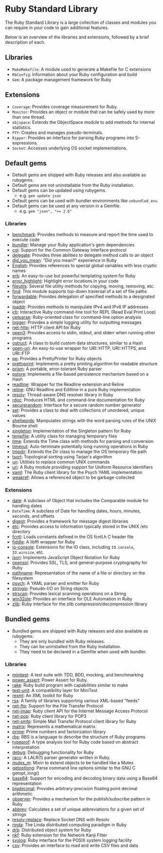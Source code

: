 # Ruby Standard Library

The Ruby Standard Library is a large collection of classes and modules you can
require in your code to gain additional features.

Below is an overview of the libraries and extensions, followed by a brief description
of each.

## Libraries

- `MakeMakefile`: A module used to generate a Makefile for C extensions
- `RbConfig`: Information about your Ruby configuration and build
- `Gem`: A package management framework for Ruby

## Extensions

- `Coverage`: Provides coverage measurement for Ruby.
- `Monitor`: Provides an object or module that can be safely used by more than one thread.
- `objspace`: Extends the ObjectSpace module to add methods for internal statistics.
- `PTY`: Creates and manages pseudo-terminals.
- `Ripper`: Provides an interface for parsing Ruby programs into S-expressions.
- `Socket`: Accesses underlying OS socket implementations.

## Default gems

- Default gems are shipped with Ruby releases and also available as rubygems.
- Default gems are not uninstallable from the Ruby installation.
- Default gems can be updated using rubygems.
    - e.g. `gem update json`
- Default gems can be used with bundler environments like `unbundled_env`.
- Default gems can be used at any version in a Gemfile.
    - e.g. `gem "json", ">= 2.6"`

### Libraries

- [benchmark][benchmark]: Provides methods to measure and report the time used to execute code
- [bundler][bundler]: Manage your Ruby application's gem dependencies
- [cgi][cgi]: Support for the Common Gateway Interface protocol
- [delegate][delegate]: Provides three abilities to delegate method calls to an object
- [did_you_mean][did_you_mean]: "Did you mean?" experience in Ruby
- [English][English]: Provides references to special global variables with less cryptic names
- [erb][erb]: An easy-to-use but powerful templating system for Ruby
- [error_highlight][error_highlight]: Highlight error locations in your code
- [fileutils][fileutils]: Several file utility methods for copying, moving, removing, etc.
- [find][find]: This module supports top-down traversal of a set of file paths
- [forwardable][forwardable]: Provides delegation of specified methods to a designated object
- [ipaddr][ipaddr]: Provides methods to manipulate IPv4 and IPv6 IP addresses
- [irb][irb]: Interactive Ruby command-line tool for REPL (Read Eval Print Loop)
- [optparse][optparse]: Ruby-oriented class for command-line option analysis
- [logger][logger]: Provides a simple logging utility for outputting messages
- [net-http][net-http]: HTTP client API for Ruby
- [open3][open3]: Provides access to stdin, stdout, and stderr when running other programs
- [ostruct][ostruct]: A class to build custom data structures, similar to a Hash
- [open-uri][open-uri]: An easy-to-use wrapper for URI::HTTP, URI::HTTPS, and URI::FTP
- [pp][pp]: Provides a PrettyPrinter for Ruby objects
- [prettyprint][prettyprint]: Implements a pretty printing algorithm for readable structure
- [prism][prism]: A portable, error-tolerant Ruby parser
- [pstore][pstore]: Implements a file-based persistence mechanism based on a Hash
- [readline][readline]: Wrapper for the Readline extension and Reline
- [reline][reline]: GNU Readline and Editline in a pure Ruby implementation
- [resolv][resolv]: Thread-aware DNS resolver library in Ruby
- [rdoc][rdoc]: Produces HTML and command-line documentation for Ruby
- [securerandom][securerandom]: Interface for a secure random number generator
- [set][set]: Provides a class to deal with collections of unordered, unique values
- [shellwords][shellwords]: Manipulates strings with the word parsing rules of the UNIX Bourne shell
- [singleton][singleton]: Implementation of the Singleton pattern for Ruby
- [tempfile][tempfile]: A utility class for managing temporary files
- [time][time]: Extends the Time class with methods for parsing and conversion
- [timeout][timeout]: Auto-terminate potentially long-running operations in Ruby
- [tmpdir][tmpdir]: Extends the Dir class to manage the OS temporary file path
- [tsort][tsort]: Topological sorting using Tarjan's algorithm
- [un][un]: Utilities to replace common UNIX commands
- [uri][uri]: A Ruby module providing support for Uniform Resource Identifiers
- [yaml][yaml]: The Ruby client library for the Psych YAML implementation
- [weakref][weakref]: Allows a referenced object to be garbage-collected

### Extensions

- [date][date]: A subclass of Object that includes the Comparable module for handling dates
- `DateTime`: A subclass of Date for handling dates, hours, minutes, seconds, and offsets
- [digest][digest]: Provides a framework for message digest libraries
- [etc][etc]: Provides access to information typically stored in the UNIX /etc directory
- [fcntl][fcntl]: Loads constants defined in the OS fcntl.h C header file
- [fiddle][fiddle]: A libffi wrapper for Ruby
- [io-console][io-console]: Extensions for the IO class, including `IO.console`, `IO.winsize`, etc.
- [json][json]: Implements JavaScript Object Notation for Ruby
- [openssl][openssl]: Provides SSL, TLS, and general-purpose cryptography for Ruby
- [pathname][pathname]: Representation of the name of a file or directory on the filesystem
- [psych][psych]: A YAML parser and emitter for Ruby
- [stringio][stringio]: Pseudo-I/O on String objects
- [strscan][strscan]: Provides lexical scanning operations on a String
- [win32ole][win32ole]: Provides an interface for OLE Automation in Ruby
- [zlib][zlib]: Ruby interface for the zlib compression/decompression library

## Bundled gems

- Bundled gems are shipped with Ruby releases and also available as rubygems.
    - They are only bundled with Ruby releases.
    - They can be uninstalled from the Ruby installation.
    - They need to be declared in a Gemfile when used with bundler.

### Libraries

- [minitest][minitest]: A test suite with TDD, BDD, mocking, and benchmarking
- [power_assert][power_assert]: Power Assert for Ruby.
- [rake][rake]: Ruby build program with capabilities similar to make
- [test-unit][test-unit]: A compatibility layer for MiniTest
- [rexml][rexml]: An XML toolkit for Ruby
- [rss][rss]: A family of libraries supporting various XML-based "feeds"
- [net-ftp][net-ftp]: Support for the File Transfer Protocol
- [net-imap][net-imap]: Ruby client API for the Internet Message Access Protocol
- [net-pop][net-pop]: Ruby client library for POP3
- [net-smtp][net-smtp]: Simple Mail Transfer Protocol client library for Ruby
- [matrix][matrix]: Represents a mathematical matrix.
- [prime][prime]: Prime numbers and factorization library
- [rbs][rbs]: RBS is a language to describe the structure of Ruby programs
- [typeprof][typeprof]: A type analysis tool for Ruby code based on abstract interpretation
- [debug][debug]: Debugging functionality for Ruby
- [racc][racc]: A LALR(1) parser generator written in Ruby.
- [mutex_m][mutex_m]: Mixin to extend objects to be handled like a Mutex
- [getoptlong][getoptlong]: Parse command line options similar to the GNU C getopt_long()
- [base64][base64]: Support for encoding and decoding binary data using a Base64 representation
- [bigdecimal][bigdecimal]: Provides arbitrary-precision floating point decimal arithmetic
- [observer][observer]: Provides a mechanism for the publish/subscribe pattern in Ruby
- [abbrev][abbrev]: Calculates a set of unique abbreviations for a given set of strings
- [resolv-replace][resolv-replace]: Replace Socket DNS with Resolv
- [rinda][rinda]: The Linda distributed computing paradigm in Ruby
- [drb][drb]: Distributed object system for Ruby
- [nkf][nkf]: Ruby extension for the Network Kanji Filter
- [syslog][syslog]: Ruby interface for the POSIX system logging facility
- [csv][csv]: Provides an interface to read and write CSV files and data

[abbrev]: https://github.com/ruby/abbrev
[base64]: https://github.com/ruby/base64
[benchmark]: https://github.com/ruby/benchmark
[bigdecimal]: https://github.com/ruby/bigdecimal
[bundler]: https://github.com/rubygems/rubygems
[cgi]: https://github.com/ruby/cgi
[csv]: https://github.com/ruby/csv
[date]: https://github.com/ruby/date
[debug]: https://github.com/ruby/debug
[delegate]: https://github.com/ruby/delegate
[did_you_mean]: https://github.com/ruby/did_you_mean
[digest]: https://github.com/ruby/digest
[drb]: https://github.com/ruby/drb
[English]: https://github.com/ruby/English
[erb]: https://github.com/ruby/erb
[error_highlight]: https://github.com/ruby/error_highlight
[etc]: https://github.com/ruby/etc
[fcntl]: https://github.com/ruby/fcntl
[fiddle]: https://github.com/ruby/fiddle
[fileutils]: https://github.com/ruby/fileutils
[find]: https://github.com/ruby/find
[forwardable]: https://github.com/ruby/forwardable
[getoptlong]: https://github.com/ruby/getoptlong
[io-console]: https://github.com/ruby/io-console
[ipaddr]: https://github.com/ruby/ipaddr
[irb]: https://github.com/ruby/irb
[json]: https://github.com/ruby/json
[logger]: https://github.com/ruby/logger
[matrix]: https://github.com/ruby/matrix
[minitest]: https://github.com/seattlerb/minitest
[mutex_m]: https://github.com/ruby/mutex_m
[net-ftp]: https://github.com/ruby/net-ftp
[net-http]: https://github.com/ruby/net-http
[net-imap]: https://github.com/ruby/net-imap
[net-pop]: https://github.com/ruby/net-pop
[net-smtp]: https://github.com/ruby/net-smtp
[nkf]: https://github.com/ruby/nkf
[observer]: https://github.com/ruby/observer
[open-uri]: https://github.com/ruby/open-uri
[open3]: https://github.com/ruby/open3
[openssl]: https://github.com/ruby/openssl
[optparse]: https://github.com/ruby/optparse
[ostruct]: https://github.com/ruby/ostruct
[pathname]: https://github.com/ruby/pathname
[power_assert]: https://github.com/ruby/power_assert
[pp]: https://github.com/ruby/pp
[prettyprint]: https://github.com/ruby/prettyprint
[prime]: https://github.com/ruby/prime
[prism]: https://github.com/ruby/prism
[pstore]: https://github.com/ruby/pstore
[psych]: https://github.com/ruby/psych
[racc]: https://github.com/ruby/racc
[rake]: https://github.com/ruby/rake
[rbs]: https://github.com/ruby/rbs
[rdoc]: https://github.com/ruby/rdoc
[readline]: https://github.com/ruby/readline
[reline]: https://github.com/ruby/reline
[resolv-replace]: https://github.com/ruby/resolv-replace
[resolv]: https://github.com/ruby/resolv
[rexml]: https://github.com/ruby/rexml
[rinda]: https://github.com/ruby/rinda
[rss]: https://github.com/ruby/rss
[securerandom]: https://github.com/ruby/securerandom
[set]: https://github.com/ruby/set
[shellwords]: https://github.com/ruby/shellwords
[singleton]: https://github.com/ruby/singleton
[stringio]: https://github.com/ruby/stringio
[strscan]: https://github.com/ruby/strscan
[syslog]: https://github.com/ruby/syslog
[tempfile]: https://github.com/ruby/tempfile
[test-unit]: https://github.com/test-unit/test-unit
[time]: https://github.com/ruby/time
[timeout]: https://github.com/ruby/timeout
[tmpdir]: https://github.com/ruby/tmpdir
[tsort]: https://github.com/ruby/tsort
[typeprof]: https://github.com/ruby/typeprof
[un]: https://github.com/ruby/un
[uri]: https://github.com/ruby/uri
[weakref]: https://github.com/ruby/weakref
[win32ole]: https://github.com/ruby/win32ole
[yaml]: https://github.com/ruby/yaml
[zlib]: https://github.com/ruby/zlib

